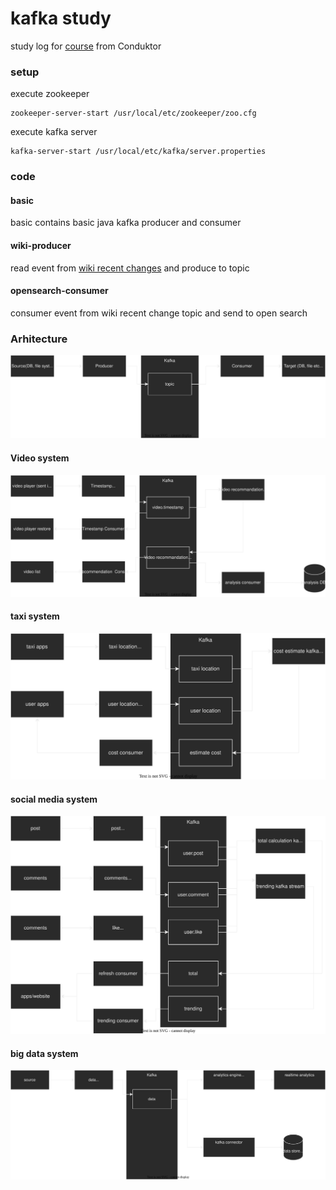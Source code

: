 # kafka study
study log for [course](https://www.udemy.com/course/apache-kafka/) from Conduktor

### setup
execute zookeeper
```
zookeeper-server-start /usr/local/etc/zookeeper/zoo.cfg
```

execute kafka server
```
kafka-server-start /usr/local/etc/kafka/server.properties
```

### code
#### basic
basic contains basic java kafka producer and consumer

#### wiki-producer
read event from [wiki recent changes](https://stream.wikimedia.org/v2/stream/recentchange) and produce to topic

#### opensearch-consumer
consumer event from wiki recent change topic and send to open search


### Arhitecture
![basic arhitecture](./drawio/basic.svg)

#### Video system
![video system arhitecture](./drawio/video-system.svg)

#### taxi system
![taxi system arhitecture](./drawio/taxi.svg)

#### social media system
![social media system arhitecture](./drawio/social-media.svg)

#### big data system
![big data system arhitecture](./drawio/big-data.svg)

